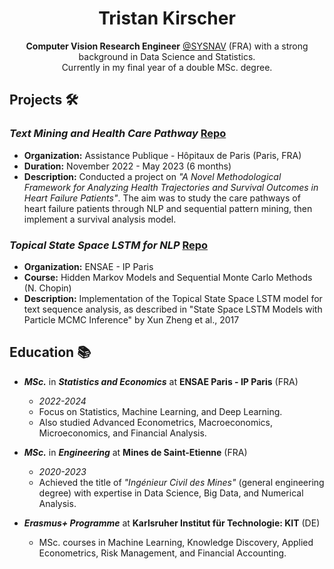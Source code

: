 <!-- Title -->
<h1 align="center">Tristan Kirscher</h1>

<!-- Introduction -->
<p align="center"><b>Computer Vision Research Engineer</b> <a href="https://www.sysnav.fr/?lang=en" target="_blank">@SYSNAV</a> (FRA) with a strong background in Data Science and Statistics. <br> Currently in my final year of a double MSc. degree.</p>

<!-- Projects -->
## Projects 🛠️

### _Text Mining and Health Care Pathway_ [Repo](https://github.com/Kirscher/TextMining_Parcours_de_soin)
- **Organization:** Assistance Publique - Hôpitaux de Paris (Paris, FRA)
- **Duration:** November 2022 - May 2023 (6 months)
- **Description:** Conducted a project on _"A Novel Methodological Framework for Analyzing Health Trajectories and Survival Outcomes in Heart Failure Patients"_. The aim was to study the care pathways of heart failure patients through NLP and sequential pattern mining, then implement a survival analysis model.

### _Topical State Space LSTM for NLP_ [Repo](https://github.com/yanisrem/SSM-Project)
- **Organization:** ENSAE - IP Paris
- **Course:** Hidden Markov Models and Sequential Monte Carlo Methods (N. Chopin)
- **Description:** Implementation of the Topical State Space LSTM model for text sequence analysis, as described in "State Space LSTM Models with Particle MCMC Inference" by Xun Zheng et al., 2017

<!-- Education -->
## Education 📚

- **_MSc._** in **_Statistics and Economics_** at **ENSAE Paris - IP Paris** (FRA)
  - *2022-2024*
  - Focus on Statistics, Machine Learning, and Deep Learning.
  - Also studied Advanced Econometrics, Macroeconomics, Microeconomics, and Financial Analysis.

- **_MSc._** in **_Engineering_** at **Mines de Saint-Etienne** (FRA)
  - *2020-2023*
  - Achieved the title of _"Ingénieur Civil des Mines"_ (general engineering degree) with expertise in Data Science, Big Data, and Numerical Analysis.

- **_Erasmus+ Programme_** at **Karlsruher Institut für Technologie: KIT** (DE)
  - MSc. courses in Machine Learning, Knowledge Discovery, Applied Econometrics, Risk Management, and Financial Accounting.
